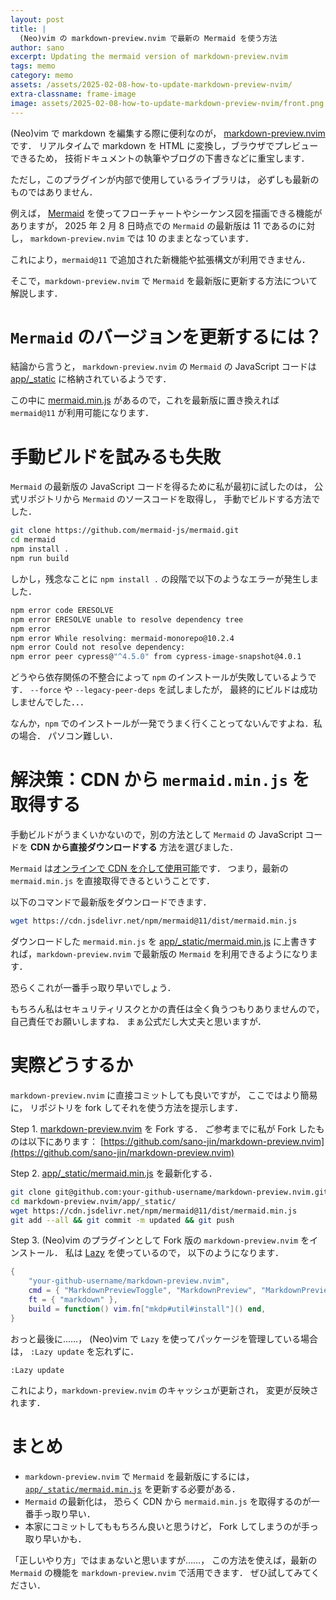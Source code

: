 ```yaml
---
layout: post
title: |
  (Neo)vim の markdown-preview.nvim で最新の Mermaid を使う方法
author: sano
excerpt: Updating the mermaid version of markdown-preview.nvim
tags: memo
category: memo
assets: /assets/2025-02-08-how-to-update-markdown-preview-nvim/
extra-classname: frame-image
image: assets/2025-02-08-how-to-update-markdown-preview-nvim/front.png
---
```


(Neo)vim で markdown を編集する際に便利なのが，
[markdown-preview.nvim](https://github.com/iamcco/markdown-preview.nvim) です．
リアルタイムで markdown を HTML に変換し，ブラウザでプレビューできるため，
技術ドキュメントの執筆やブログの下書きなどに重宝します．

ただし，このプラグインが内部で使用しているライブラリは，
必ずしも最新のものではありません．

例えば，
[Mermaid](https://github.com/mermaid-js/mermaid)
を使ってフローチャートやシーケンス図を描画できる機能がありますが，
2025 年 2 月 8 日時点での `Mermaid` の最新版は 11 であるのに対し，
`markdown-preview.nvim` では 10 のままとなっています．

これにより，`mermaid@11` で追加された新機能や拡張構文が利用できません．

そこで，`markdown-preview.nvim` で `Mermaid` を最新版に更新する方法について解説します．

# `Mermaid` のバージョンを更新するには？

結論から言うと，
`markdown-preview.nvim` の
`Mermaid` の JavaScript コードは
[app/\_static](https://github.com/iamcco/markdown-preview.nvim/tree/master/app/_static)
に格納されているようです．

この中に
[mermaid.min.js](https://github.com/iamcco/markdown-preview.nvim/blob/master/app/_static/mermaid.min.js)
があるので，これを最新版に置き換えれば `mermaid@11` が利用可能になります．

# 手動ビルドを試みるも失敗

`Mermaid` の最新版の JavaScript コードを得るために私が最初に試したのは，
公式リポジトリから `Mermaid` のソースコードを取得し，
手動でビルドする方法でした．

```bash
git clone https://github.com/mermaid-js/mermaid.git
cd mermaid
npm install .
npm run build
```

しかし，残念なことに `npm install .` の段階で以下のようなエラーが発生しました．

```bash
npm error code ERESOLVE
npm error ERESOLVE unable to resolve dependency tree
npm error
npm error While resolving: mermaid-monorepo@10.2.4
npm error Could not resolve dependency:
npm error peer cypress@"^4.5.0" from cypress-image-snapshot@4.0.1
```

どうやら依存関係の不整合によって `npm` のインストールが失敗しているようです．
`--force` や `--legacy-peer-deps` を試しましたが，
最終的にビルドは成功しませんでした．．．

なんか，`npm` でのインストールが一発でうまく行くことってないんですよね．私の場合．
パソコン難しい．

# 解決策：CDN から `mermaid.min.js` を取得する

手動ビルドがうまくいかないので，別の方法として `Mermaid` の JavaScript コードを
**CDN から直接ダウンロードする** 方法を選びました．

`Mermaid` は[オンラインで CDN を介して使用可能](https://mermaid.js.org/config/usage.html)です．
つまり，最新の `mermaid.min.js` を直接取得できるということです．

以下のコマンドで最新版をダウンロードできます．

```bash
wget https://cdn.jsdelivr.net/npm/mermaid@11/dist/mermaid.min.js
```

ダウンロードした `mermaid.min.js` を
[app/\_static/mermaid.min.js](https://github.com/iamcco/markdown-preview.nvim/tree/master/app/_static/mermaid.min.js)
に上書きすれば，`markdown-preview.nvim` で最新版の `Mermaid` を利用できるようになります．

恐らくこれが一番手っ取り早いでしょう．

もちろん私はセキュリティリスクとかの責任は全く負うつもりありませんので，
自己責任でお願いしますね．
まぁ公式だし大丈夫と思いますが．

# 実際どうするか

`markdown-preview.nvim` に直接コミットしても良いですが，
ここではより簡易に，
リポジトリを fork してそれを使う方法を提示します．

Step 1.
[markdown-preview.nvim](https://github.com/iamcco/markdown-preview.nvim)
を Fork する．
ご参考までに私が Fork したものは以下にあります：
[https://github.com/sano-jin/markdown-preview.nvim](https://github.com/sano-jin/markdown-preview.nvim)

Step 2.
[app/\_static/mermaid.min.js](https://github.com/iamcco/markdown-preview.nvim/tree/master/app/_static/mermaid.min.js)
を最新化する．

```bash
git clone git@github.com:your-github-username/markdown-preview.nvim.git
cd markdown-preview.nvim/app/_static/
wget https://cdn.jsdelivr.net/npm/mermaid@11/dist/mermaid.min.js
git add --all && git commit -m updated && git push
```

Step 3.
(Neo)vim のプラグインとして Fork 版の `markdown-preview.nvim` をインストール．
私は [Lazy](https://github.com/folke/lazy.nvim) を使っているので，
以下のようになります．

```lua
{
    "your-github-username/markdown-preview.nvim",
    cmd = { "MarkdownPreviewToggle", "MarkdownPreview", "MarkdownPreviewStop" },
    ft = { "markdown" },
    build = function() vim.fn["mkdp#util#install"]() end,
}
```

おっと最後に……，
(Neo)vim で `Lazy` を使ってパッケージを管理している場合は，
`:Lazy update` を忘れずに．

```
:Lazy update
```

これにより，`markdown-preview.nvim` のキャッシュが更新され，
変更が反映されます．

# まとめ

- `markdown-preview.nvim` で `Mermaid` を最新版にするには，
  [`app/_static/mermaid.min.js`](https://github.com/iamcco/markdown-preview.nvim/tree/master/app/_static/mermaid.min.js)
  を更新する必要がある．
- `Mermaid` の最新化は，
  恐らく CDN から `mermaid.min.js` を取得するのが一番手っ取り早い．
- 本家にコミットしてももちろん良いと思うけど，
  Fork してしまうのが手っ取り早いかも．

「正しいやり方」ではまぁないと思いますが……，
この方法を使えば，最新の `Mermaid` の機能を `markdown-preview.nvim` で活用できます．
ぜひ試してみてください．
